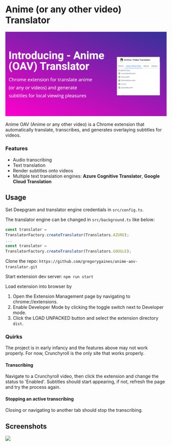 # Anime (or any other video) Translator

<img src="img/anime_oav_banner.png" />

Anime OAV (Anime or any other video) is a Chrome extension that automatically translate, transcribes, and generates overlaying subtitles for videos.

### Features
- Audio transcribing
- Text translation
- Render subtitles onto videos
- Multiple text translation engines: **Azure Cognitive Translator**, **Google Cloud Translation**

## Usage
Set Deepgram and translator engine credentials in `src/config.ts`.

The translator engine can be changed in `src/background.ts` like below:
```javascript
const translator = 
TranslatorFactory.createTranslator(Translators.AZURE);
...
const translator = 
TranslatorFactory.createTranslator(Translators.GOOGLE);
```

Clone the repo:
`https://github.com/gregorygaines/anime-aov-translator.git`

Start extension dev server:
`npm run start`

Load extension into browser by
1. Open the Extension Management page by navigating to chrome://extensions.
2. Enable Developer Mode by clicking the toggle switch next to Developer mode.
3. Click the LOAD UNPACKED button and select the extension directory `dist`.

### Quirks

The project is in early infancy and the features above may not work properly.
For now, Crunchyroll is the only site that works properly.

#### Transcribing
Navigate to a Crunchyroll video, then click the extension and change the status to 'Enabled'.
Subtitles should start appearing, if not, refresh the page and try the process again.

#### Stopping an active transcribing
Closing or navigating to another tab should stop the transcribing.

## Screenshots
<img src="https://media.giphy.com/media/DBCzvE37hDRvg6sN3b/giphy.gif">


